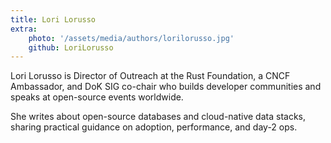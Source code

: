 ```yaml
---
title: Lori Lorusso
extra:
    photo: '/assets/media/authors/lorilorusso.jpg'
    github: LoriLorusso
---
```


Lori Lorusso is Director of Outreach at the Rust Foundation, a CNCF Ambassador, and DoK SIG co-chair who builds developer communities and speaks at open-source events worldwide.

She writes about open-source databases and cloud-native data stacks, sharing practical guidance on adoption, performance, and day-2 ops. 
